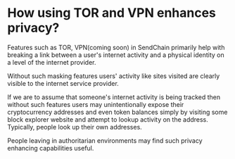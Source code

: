 # How using TOR and VPN enhances privacy?

Features such as TOR, VPN(coming soon) in SendChain primarily help with breaking a link between a user's internet activity and a physical identity on a level of the internet provider.

Without such masking features users' activity like sites visited are clearly visible to the internet service provider.

If we are to assume that someone's internet activity is being tracked then without such features users may unintentionally expose their cryptocurrency addresses and even token balances simply by visiting some block explorer website and attempt to lookup activity on the address. Typically, people look up their own addresses.

People leaving in authoritarian environments may find such privacy enhancing capabilities useful.

